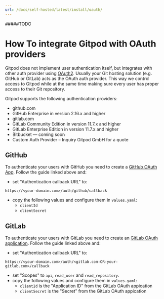 ```yaml
---
url: /docs/self-hosted/latest/install/oauth/
---
```

#####TODO
# How To integrate Gitpod with OAuth providers

Gitpod does not implement user authentication itself, but integrates with other auth provider using [OAuth2](https://oauth.net/2/).
Usually your Git hosting solution (e.g. GitHub or GitLab) acts as the OAuth auth provider. This way we control access to Gitpod while at
the same time making sure every user has proper access to their Git repository.

Gitpod supports the following authentication providers:
* github.com
* GitHub Enterprise in version 2.16.x and higher
* gitlab.com
* GitLab Community Edition in version 11.7.x and higher
* GitLab Enterprise Edition in version 11.7.x and higher
* Bitbucket — coming soon
* Custom Auth Provider – Inquiry Gitpod GmbH for a quote

## GitHub
To authenticate your users with GitHub you need to create a [GitHub OAuth App](https://developer.github.com/apps/building-oauth-apps/creating-an-oauth-app/).
Follow the guide linked above and:
   - set "Authentication callback URL" to: 

       
    https://<your-domain.com>/auth/github/callback
    
 
   - copy the following values and configure them in `values.yaml`:
      - `clientId`
      - `clientSecret`

## GitLab
To authenticate your users with GitLab you need to create an [GitLab OAuth application](https://docs.gitlab.com/ee/integration/oauth_provider.html).
Follow the guide linked above and:
   - set "Authentication callback URL" to: 
   
    https://<your-domain.com>/auth/<gitlab.com-OR-your-gitlab.com>/callback

   - set "Scopes" to `api`, `read_user` and `read_repository`.
   - copy the following values and configure them in `values.yaml`:
      - `clientId` is the "Application ID" from the GitLab OAuth appication
      - `clientSecret` is the "Secret" from the GitLab OAuth appication
